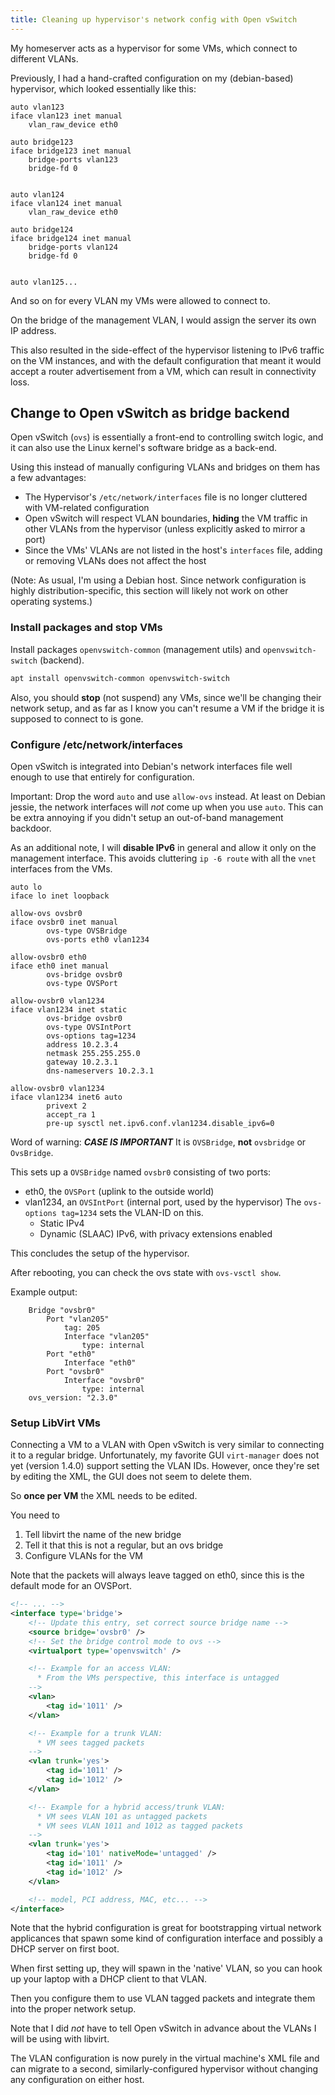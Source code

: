 ```yaml
---
title: Cleaning up hypervisor's network config with Open vSwitch
---
```


My homeserver acts as a hypervisor for some VMs, which connect to
different VLANs.

Previously, I had a hand-crafted configuration on my (debian-based)
hypervisor, which looked essentially like this:

```text
auto vlan123
iface vlan123 inet manual
	vlan_raw_device eth0

auto bridge123
iface bridge123 inet manual
	bridge-ports vlan123
	bridge-fd 0


auto vlan124
iface vlan124 inet manual
	vlan_raw_device eth0

auto bridge124
iface bridge124 inet manual
	bridge-ports vlan124
	bridge-fd 0


auto vlan125...
```

And so on for every VLAN my VMs were allowed to connect to.

On the bridge of the management VLAN, I would assign the server its own
IP address.

This also resulted in the side-effect of the hypervisor listening to
IPv6 traffic on the VM instances, and with the default configuration
that meant it would accept a router advertisement from a VM, which can
result in connectivity loss.

## Change to Open vSwitch as bridge backend

Open vSwitch (`ovs`) is essentially a front-end to controlling switch
logic, and it can also use the Linux kernel's software bridge as a
back-end.

Using this instead of manually configuring VLANs and bridges on them
has a few advantages:

* The Hypervisor's `/etc/network/interfaces` file is no longer cluttered
  with VM-related configuration
* Open vSwitch will respect VLAN boundaries, **hiding** the VM traffic
  in other VLANs from the hypervisor (unless explicitly asked to mirror
  a port)
* Since the VMs' VLANs are not listed in the host's `interfaces` file,
  adding or removing VLANs does not affect the host

(Note: As usual, I'm using a Debian host.  Since network configuration
is highly distribution-specific, this section will likely not work on
other operating systems.)

### Install packages and stop VMs

Install packages `openvswitch-common` (management utils) and
`openvswitch-switch` (backend).

```bash
apt install openvswitch-common openvswitch-switch
```

Also, you should **stop** (not suspend) any VMs, since we'll be changing
their network setup, and as far as I know you can't resume a VM if the
bridge it is supposed to connect to is gone.

### Configure /etc/network/interfaces

Open vSwitch is integrated into Debian's network interfaces file well
enough to use that entirely for configuration.

Important:  Drop the word `auto` and use `allow-ovs` instead.  At least
on Debian jessie, the network interfaces will *not* come up when you use
`auto`.  This can be extra annoying if you didn't setup an out-of-band
management backdoor.

As an additional note, I will **disable IPv6** in general and allow it
only on the management interface.  This avoids cluttering `ip -6 route`
with all the `vnet` interfaces from the VMs.

```text
auto lo
iface lo inet loopback

allow-ovs ovsbr0
iface ovsbr0 inet manual
        ovs-type OVSBridge
        ovs-ports eth0 vlan1234

allow-ovsbr0 eth0
iface eth0 inet manual
        ovs-bridge ovsbr0
        ovs-type OVSPort

allow-ovsbr0 vlan1234
iface vlan1234 inet static
        ovs-bridge ovsbr0
        ovs-type OVSIntPort
        ovs-options tag=1234
        address 10.2.3.4
        netmask 255.255.255.0
        gateway 10.2.3.1
        dns-nameservers 10.2.3.1

allow-ovsbr0 vlan1234
iface vlan1234 inet6 auto
        privext 2
        accept_ra 1
        pre-up sysctl net.ipv6.conf.vlan1234.disable_ipv6=0
```

Word of warning:  ***CASE IS IMPORTANT*** It is `OVSBridge`, **not**
`ovsbridge` or `OvsBridge`.

This sets up a `OVSBridge` named `ovsbr0` consisting of two ports:
* eth0, the `OVSPort` (uplink to the outside world)
* vlan1234, an `OVSIntPort` (internal port, used by the hypervisor)
  The `ovs-options tag=1234` sets the VLAN-ID on this.
   * Static IPv4
   * Dynamic (SLAAC) IPv6, with privacy extensions enabled

This concludes the setup of the hypervisor.


After rebooting, you can check the ovs state with `ovs-vsctl show`.

Example output:

```text
    Bridge "ovsbr0"
        Port "vlan205"
            tag: 205
            Interface "vlan205"
                type: internal
        Port "eth0"
            Interface "eth0"
        Port "ovsbr0"
            Interface "ovsbr0"
                type: internal
    ovs_version: "2.3.0"
```

### Setup LibVirt VMs

Connecting a VM to a VLAN with Open vSwitch is very similar to
connecting it to a regular bridge.  Unfortunately, my favorite GUI
`virt-manager` does not yet (version 1.4.0) support setting the VLAN
IDs.  However, once they're set by editing the XML,
the GUI does not seem to delete them.

So **once per VM** the XML needs to be edited.

You need to

1. Tell libvirt the name of the new bridge
2. Tell it that this is not a regular, but an ovs bridge
3. Configure VLANs for the VM

Note that the packets will always leave tagged on eth0, since this
is the default mode for an OVSPort.

```xml
<!-- ... -->
<interface type='bridge'>
	<!-- Update this entry, set correct source bridge name -->
	<source bridge='ovsbr0' />
	<!-- Set the bridge control mode to ovs -->
	<virtualport type='openvswitch' />

	<!-- Example for an access VLAN:
	  * From the VMs perspective, this interface is untagged
	-->
	<vlan>
		<tag id='1011' />
	</vlan>

	<!-- Example for a trunk VLAN:
	  * VM sees tagged packets
	-->
	<vlan trunk='yes'>
		<tag id='1011' />
		<tag id='1012' />
	</vlan>

	<!-- Example for a hybrid access/trunk VLAN:
	  * VM sees VLAN 101 as untagged packets
	  * VM sees VLAN 1011 and 1012 as tagged packets
	-->
	<vlan trunk='yes'>
		<tag id='101' nativeMode='untagged' />
		<tag id='1011' />
		<tag id='1012' />
	</vlan>

	<!-- model, PCI address, MAC, etc... -->
</interface>
```

Note that the hybrid configuration is great for bootstrapping
virtual network applicances that spawn some kind of configuration
interface and possibly a DHCP server on first boot.

When first setting up, they will spawn in the 'native' VLAN,
so you can hook up your laptop with a DHCP client to that VLAN.

Then you configure them to use VLAN tagged packets and integrate
them into the proper network setup.

Note that I did *not* have to tell Open vSwitch in advance about
the VLANs I will be using with libvirt.

The VLAN configuration is now purely in the virtual machine's XML file
and can migrate to a second, similarly-configured hypervisor without
changing any configuration on either host.
